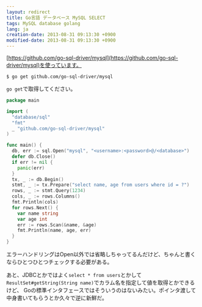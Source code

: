 ```yaml
---
layout: redirect
title: Go言語 データベース MySQL SELECT
tags: MySQL database golang
lang: ja
creation-date: 2013-08-31 09:13:30 +0900
modified-date: 2013-08-31 09:13:30 +0900
---
```

[https://github.com/go-sql-driver/mysql](https://github.com/go-sql-driver/mysql)を使っています。

    $ go get github.com/go-sql-driver/mysql

`go get`で取得してください。

```go
package main

import (
  "database/sql"
  "fmt"
  _ "github.com/go-sql-driver/mysql"
)

func main() {
  db, err := sql.Open("mysql", "<username>:<password>@/<database>")
  defer db.Close()
  if err != nil {
    panic(err)
  }
  tx, _ := db.Begin()
  stmt, _ := tx.Prepare("select name, age from users where id = ?")
  rows, _ := stmt.Query(1234)
  cols, _ := rows.Columns()
  fmt.Println(cols)
  for rows.Next() {
    var name string
    var age int
    err := rows.Scan(&name, &age)
    fmt.Println(name, age, err)
  }
}
```

エラーハンドリングはOpen以外では省略しちゃってるんだけど、ちゃんと書くならひとつひとつチェックする必要がある。

あと、JDBCとかではよく`select * from users`とかして`ResultSet#getString(String name)`でカラム名を指定して値を取得とかできるけど、
Goの標準インタフェースではそういうのはないみたい。ポインタ渡して中身書いてもらうとか久々で逆に新鮮だ。

